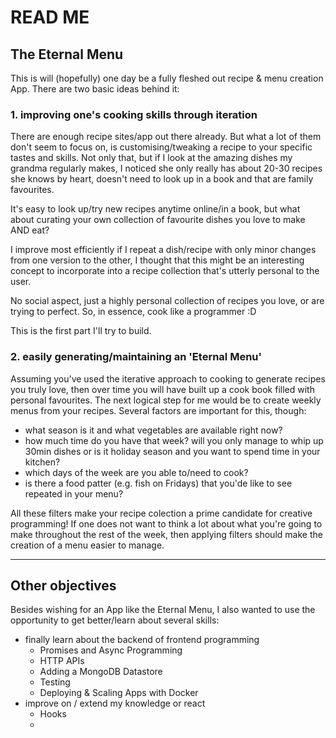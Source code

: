 # READ ME

## The Eternal Menu

This is will (hopefully) one day be a fully fleshed out recipe & menu creation App. There are two basic ideas behind it:

### 1. improving one's cooking skills through iteration

There are enough recipe sites/app out there already. But what a lot of them don't seem to focus on, is customising/tweaking a recipe to your specific tastes and skills. Not only that, but if I look at the amazing dishes my grandma regularly makes, I noticed she only really has about 20-30 recipes she knows by heart, doesn't need to look up in a book and that are family favourites. 

It's easy to look up/try new recipes anytime online/in a book, but what about curating your own collection of favourite dishes you love to make AND eat? 

I improve most efficiently if I repeat a dish/recipe with only minor changes from one version to the other, I thought that this might be an interesting concept to incorporate into a recipe collection that's utterly personal to the user. 

No social aspect, just a highly personal collection of recipes you love, or are trying to perfect. So, in essence, cook like a programmer :D 

This is the first part I'll try to build.

### 2. easily generating/maintaining an 'Eternal Menu'

Assuming you've used the iterative approach to cooking to generate recipes you truly love, then over time you will have built up a cook book filled with personal favourites. The next logical step for me would be to create weekly menus from your recipes. Several factors are important for this, though: 

- what season is it and what vegetables are available right now?
- how much time do you have that week? will you only manage to whip up 30min dishes or is it holiday season and you want to spend time in your kitchen?
- which days of the week are you able to/need to cook? 
- is there a food patter (e.g. fish on Fridays) that you'de like to see repeated in your menu?

All these filters make your recipe colection a prime candidate for creative programming! If one does not want to think a lot about what you're going to make throughout the rest of the week, then applying filters should make the creation of a menu easier to manage. 



----------

## Other objectives

Besides wishing for an App like the Eternal Menu, I also wanted to use the opportunity to get better/learn about several skills:

- finally learn about the backend of frontend programming 
  - Promises and Async Programming
  - HTTP APIs
  - Adding a MongoDB Datastore
  - Testing
  - Deploying & Scaling Apps with Docker
- improve on / extend my knowledge or react
  - Hooks
  - 

